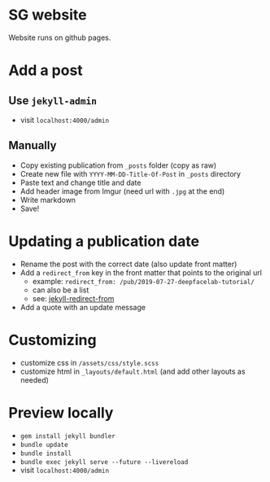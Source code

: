 # SG website

Website runs on github pages.

# Add a post
## Use `jekyll-admin`
- visit `localhost:4000/admin`

## Manually
- Copy existing publication from `_posts` folder (copy as raw)
- Create new file with `YYYY-MM-DD-Title-Of-Post` in `_posts` directory
- Paste text and change title and date
- Add header image from Imgur (need url with `.jpg` at the end)
- Write markdown
- Save!

# Updating a publication date
- Rename the post with the correct date (also update front matter)
- Add a `redirect_from` key in the front matter that points to the original url
  - example: `redirect_from: /pub/2019-07-27-deepfacelab-tutorial/`
  - can also be a list
  - see: [jekyll-redirect-from](https://github.com/jekyll/jekyll-redirect-from)
- Add a quote with an update message

# Customizing
- customize css in `/assets/css/style.scss`
- customize html in `_layouts/default.html` (and add other layouts as needed)

# Preview locally
- `gem install jekyll bundler`
- `bundle update`
- `bundle install`
- `bundle exec jekyll serve --future --livereload`
- visit `localhost:4000/admin`